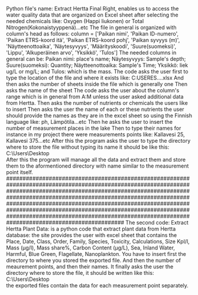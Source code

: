 Python file's name: Extract Hertta Final Right, enables us to access the water quality data that are organized on Excel sheet after selecting the needed chemicals like:
Oxygen (Happi liukonen) or Total Nitrogen(Kokonaistyyppenä)...etc
The file in general is organized with column's head as follows: 
column = ['Paikan nimi', 'Paikan ID-numero', 'Paikan ETRS-koord itä', 'Paikan ETRS-koord pohj',	'Paikan syvyys (m)', 'Näytteenottoaika', 'Näytesyvyys',	'Määrityskoodi', 'Suure(suomeksi)', 'Lippu', 'Alkuperäinen arvo', 'Yksikkö', 'Tulos']
The needed columns in general can be: Paikan nimi: place's name; Näytesyvyys: Sample's depth; Suure(suomeksi): Quantity; Näytteenottoaika: Sample's Time; Yksikkö: liek ug/L or mg/L; and Tulos: which is the mass.
The code asks the user first to type the location of the file and where it exists like: C:USERES....xlsx
And then asks the number of sheets inside the file which is generally one
Then asks the name of the sheet
The code asks the user about the column's range which is in general from A:M unless the user asked additional data from Hertta.
Then asks the number of nutrients or chemicals the users like to insert
Then asks the user the name of each or these nutrients the user should provide the names as they are in the excel sheet so using the Finnish language like: ph, Lämpötila...etc
Then he asks the user to insert the number of measurement places in the lake
Then to type their names for instance in my project there were measurements points like: Kallavesi 25, Kallavesi 375...etc
After this the program asks the user to type the directory where to store the file without typing its name it should be like this: C:\Users\Desktop\
After this the program will manage all the data and extract them and store them to the aformentioned directory with name similar to the measurement point itself.
############################################################################################################################################################################################################################################################################################################################################################################################################################################
The second code: Extract Hertta Plant Data: is a python code that extract plant data from Hertta database: the site provides the user with excel sheet that contains the Place,	Date,	Class,	Order,	Family,	Species,	Toxicity,	Calculations,	Size	Kpl/l,	Mass (µg/l),	Mass share%,	Carbon Content (µg/L),	Sea,	Inland Water,	Harmful, Blue Green,	Flagellate,	Nanoplankton.
You have to insert first the directory to where you stored the exported file. 
And then the number of meaurement points, and then their names.
It finally asks the user the directory where to store the file, it should be written like this: C:\Users\Desktop\
the exported files contain the data for each measurement point separately. 


